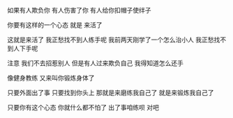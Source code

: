 如果有人欺负你
有人伤害了你
有人给你扣帽子使绊子

你要有这样的一个心态
就是
来活了

这就是来活了
我正愁找不到人练手呢
我前两天刚学了一个怎么治小人
我正愁找不到人下手呢

注意
我们不去招惹别人
但是有人过来欺负自己
我得知道怎么还手

像健身教练
又来叫你锻炼身体了

只要外面出了事
只要找到你头上
那就是来磨练我自己了
就是来锻炼我自己了

只要你有这个心态
你就什么都不怕了
出了事咱练呗
对吧